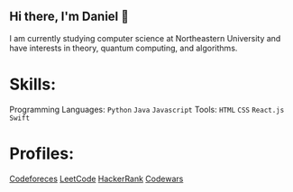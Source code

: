 ## Hi there, I'm Daniel 👋

I am currently studying computer science at Northeastern University and have interests in theory, quantum computing, and algorithms.

# Skills:

Programming Languages: `Python` `Java` `Javascript`
Tools: `HTML` `CSS` `React.js` `Swift`

# Profiles:

[Codeforeces](https://codeforces.com/profile/danielsuit)
[LeetCode](https://leetcode.com/u/danielsuit/)
[HackerRank](https://www.hackerrank.com/profile/dsuit888)
[Codewars](https://www.codewars.com/users/d5s)

<!--
**danielsuit/danielsuit** is a ✨ _special_ ✨ repository because its `README.md` (this file) appears on your GitHub profile.

Here are some ideas to get you started:

- 🔭 I’m currently working on ...
- 🌱 I’m currently learning ...
- 👯 I’m looking to collaborate on ...
- 🤔 I’m looking for help with ...
- 💬 Ask me about ...
- 📫 How to reach me: ...
- 😄 Pronouns: ...
- ⚡ Fun fact: ...
-->
